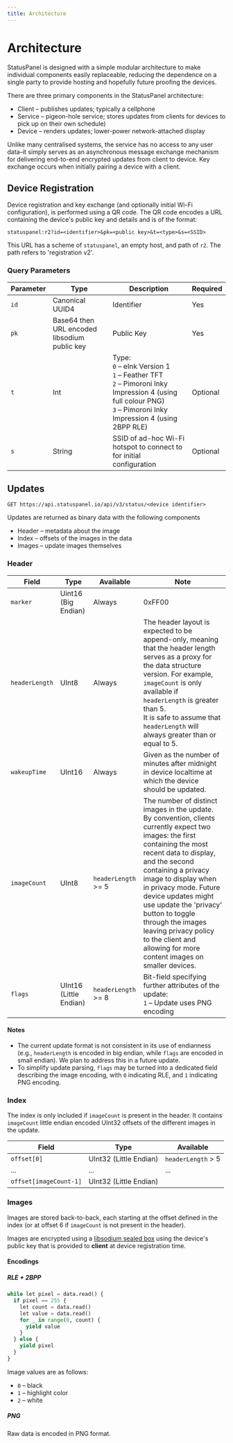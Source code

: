 ```yaml
---
title: Architecture
---
```


# Architecture

StatusPanel is designed with a simple modular architecture to make individual components easily replaceable, reducing the dependence on a single party to provide hosting and hopefully future proofing the devices.

There are three primary components in the StatusPanel architecture:

- Client – publishes updates; typically a cellphone
- Service – pigeon-hole service; stores updates from clients for devices to pick up on their own schedule)
- Device – renders updates; lower-power network-attached display

Unlike many centralised systems, the service has no access to any user data–it simply serves as an asynchronous message exchange mechanism for delivering end-to-end encrypted updates from client to device. Key exchange occurs when initially pairing a device with a client.

## Device Registration

Device registration and key exchange (and optionally initial Wi-Fi configuration), is performed using a QR code. The QR code encodes a URL containing the device's public key and details and is of the format:

```
statuspanel:r2?id=<identifier>&pk=<public key>&t=<type>&s=<SSID>
```

This URL has a scheme of `statuspanel`, an empty host, and path of `r2`. The path refers to 'registration v2'.

### Query Parameters

| Parameter | Type                                         | Description                                                  | Required |
| --------- | -------------------------------------------- | ------------------------------------------------------------ | -------- |
| `id`      | Canonical UUID4                              | Identifier                                                   | Yes      |
| `pk`      | Base64 then URL encoded libsodium public key | Public Key                                                   | Yes      |
| `t`       | Int                                          | Type:<br />`0` – eInk Version 1<br />`1` – Feather TFT<br />`2` – Pimoroni Inky Impression 4 (using full colour PNG)<br />`3` – Pimoroni Inky Impression 4 (using 2BPP RLE) | Optional |
| `s`       | String                                       | SSID of ad-hoc Wi-Fi hotspot to connect to for initial configuration | Optional |

## Updates

```
GET https://api.statuspanel.io/api/v3/status/<device identifier>
```

Updates are returned as binary data with the following components

- Header – metadata about the image
- Index – offsets of the images in the data
- Images – update images themselves

### Header

| Field          | Type                   | Available            | Note                                                         |
| -------------- | ---------------------- | -------------------- | ------------------------------------------------------------ |
| `marker`       | Uint16 (Big Endian)    | Always               | 0xFF00                                                       |
| `headerLength` | UInt8                  | Always               | The header layout is expected to be append-only, meaning that the header length serves as a proxy for the data structure version. For example, `imageCount` is only available if `headerLength` is greater than 5.<br />It is safe to assume that `headerLength` will always greater than or equal to 5. |
| `wakeupTime`   | UInt16                 | Always               | Given as the number of minutes after midnight in device localtime at which the device should be updated. |
| `imageCount`   | UInt8                  | `headerLength` >= 5  | The number of distinct images in the update. By convention, clients currently expect two images: the first containing the most recent data to display, and the second containing a privacy image to display when in privacy mode. Future device updates might use update the 'privacy' button to toggle through the images leaving privacy policy to the client and allowing for more content images on smaller devices. |
| `flags`        | UInt16 (Little Endian) | `headerLength`  >= 8 | Bit-field specifying further attributes of the update:<br />`1` – Update uses PNG encoding |

#### Notes

- The current update format is not consistent in its use of endianness (e.g., `headerLength` is encoded in big endian, while `flags` are encoded in small endian). We plan to address this in a future update.
- To simplify update parsing, `flags` may be turned into a dedicated field describing the image encoding, with `0` indicating RLE, and `1` indicating PNG encoding.

### Index

The index is only included if `imageCount` is present in the header. It contains `imageCount` little endian encoded UInt32 offsets of the different images in the update.

| Field                  | Type                   | Available          |
| ---------------------- | ---------------------- | ------------------ |
| `offset[0]`            | UInt32 (Little Endian) | `headerLength` > 5 |
| ...                    | ...                    | ...                |
| `offset[imageCount-1]` | UInt32 (Little Endian) |                    |

### Images

Images are stored back-to-back, each starting at the offset defined in the index (or at offset 6 if `imageCount` is not present in the header).

Images are encrypted using a [libsodium sealed box](https://doc.libsodium.org/public-key_cryptography/sealed_boxes) using the device's public key that is provided to **client** at device registration time.

#### Encodings

##### RLE + 2BPP

```python
while let pixel = data.read() {
  if pixel == 255 {
    let count = data.read()
    let value = data.read()
    for _ in range(0, count) {
      yield value
    }
  } else {
    yield pixel
  }
}
```

Image values are as follows:

- `0` – black
- `1` – highlight color
- `2` – white

##### PNG

Raw data is encoded in PNG format.
